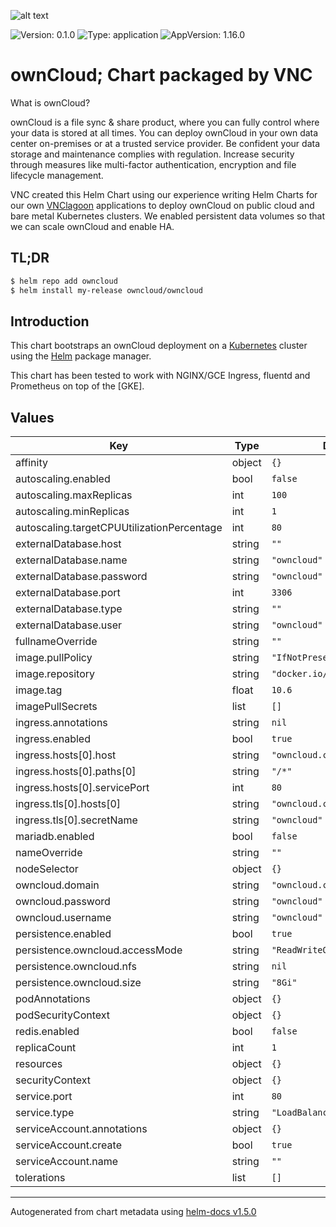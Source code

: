 ![alt text](https://github.com/vnc-biz/owncloud/blob/main/owncloud.png?raw=true) 

![Version: 0.1.0](https://img.shields.io/badge/Version-0.1.0-informational?style=flat-square) ![Type: application](https://img.shields.io/badge/Type-application-informational?style=flat-square) ![AppVersion: 1.16.0](https://img.shields.io/badge/AppVersion-1.16.0-informational?style=flat-square)

# ownCloud; Chart packaged by VNC

What is ownCloud?

ownCloud is a file sync & share product, where you can fully control where your data is stored at all times.
You can deploy ownCloud in your own data center on-premises or at a trusted service provider.
Be confident your data storage and maintenance complies with regulation. Increase security through measures like multi-factor authentication, encryption and file lifecycle management.

VNC created this Helm Chart using our experience writing Helm Charts for our own [VNClagoon](http://www.vnclagoon.com/)
applications to deploy ownCloud on public cloud and bare metal Kubernetes clusters. 
We enabled persistent data volumes so that we can scale ownCloud and enable HA.

## TL;DR

```bash
$ helm repo add owncloud 
$ helm install my-release owncloud/owncloud
```

## Introduction

This chart bootstraps an ownCloud deployment on a [Kubernetes](http://kubernetes.io) cluster using the [Helm](https://helm.sh) package manager.

This chart has been tested to work with NGINX/GCE Ingress, fluentd and Prometheus on top of the [GKE].

## Values

| Key | Type | Default | Description |
|-----|------|---------|-------------|
| affinity | object | `{}` |  |
| autoscaling.enabled | bool | `false` |  |
| autoscaling.maxReplicas | int | `100` |  |
| autoscaling.minReplicas | int | `1` |  |
| autoscaling.targetCPUUtilizationPercentage | int | `80` |  |
| externalDatabase.host | string | `""` |  |
| externalDatabase.name | string | `"owncloud"` |  |
| externalDatabase.password | string | `"owncloud"` |  |
| externalDatabase.port | int | `3306` |  |
| externalDatabase.type | string | `""` |  |
| externalDatabase.user | string | `"owncloud"` |  |
| fullnameOverride | string | `""` |  |
| image.pullPolicy | string | `"IfNotPresent"` |  |
| image.repository | string | `"docker.io/owncloud/server"` |  |
| image.tag | float | `10.6` |  |
| imagePullSecrets | list | `[]` |  |
| ingress.annotations | string | `nil` |  |
| ingress.enabled | bool | `true` |  |
| ingress.hosts[0].host | string | `"owncloud.chart.example"` |  |
| ingress.hosts[0].paths[0] | string | `"/*"` |  |
| ingress.hosts[0].servicePort | int | `80` |  |
| ingress.tls[0].hosts[0] | string | `"owncloud.chart.example"` |  |
| ingress.tls[0].secretName | string | `"owncloud"` |  |
| mariadb.enabled | bool | `false` |  |
| nameOverride | string | `""` |  |
| nodeSelector | object | `{}` |  |
| owncloud.domain | string | `"owncloud.chart.example"` |  |
| owncloud.password | string | `"owncloud"` |  |
| owncloud.username | string | `"owncloud"` |  |
| persistence.enabled | bool | `true` |  |
| persistence.owncloud.accessMode | string | `"ReadWriteOnce"` |  |
| persistence.owncloud.nfs | string | `nil` |  |
| persistence.owncloud.size | string | `"8Gi"` |  |
| podAnnotations | object | `{}` |  |
| podSecurityContext | object | `{}` |  |
| redis.enabled | bool | `false` |  |
| replicaCount | int | `1` |  |
| resources | object | `{}` |  |
| securityContext | object | `{}` |  |
| service.port | int | `80` |  |
| service.type | string | `"LoadBalancer"` |  |
| serviceAccount.annotations | object | `{}` |  |
| serviceAccount.create | bool | `true` |  |
| serviceAccount.name | string | `""` |  |
| tolerations | list | `[]` |  |

----------------------------------------------
Autogenerated from chart metadata using [helm-docs v1.5.0](https://github.com/norwoodj/helm-docs/releases/v1.5.0)
